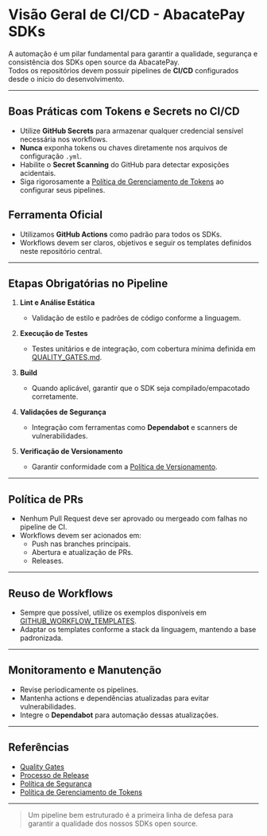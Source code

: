 
# Visão Geral de CI/CD - AbacatePay SDKs

A automação é um pilar fundamental para garantir a qualidade, segurança e consistência dos SDKs open source da AbacatePay.  
Todos os repositórios devem possuir pipelines de **CI/CD** configurados desde o início do desenvolvimento.

---

## Boas Práticas com Tokens e Secrets no CI/CD

- Utilize **GitHub Secrets** para armazenar qualquer credencial sensível necessária nos workflows.
- **Nunca** exponha tokens ou chaves diretamente nos arquivos de configuração `.yml`.
- Habilite o **Secret Scanning** do GitHub para detectar exposições acidentais.
- Siga rigorosamente a [Política de Gerenciamento de Tokens](/policies/TOKEN_MANAGEMENT_POLICY.md) ao configurar seus pipelines.

## Ferramenta Oficial

- Utilizamos **GitHub Actions** como padrão para todos os SDKs.
- Workflows devem ser claros, objetivos e seguir os templates definidos neste repositório central.

---

## Etapas Obrigatórias no Pipeline

1. **Lint e Análise Estática**
   - Validação de estilo e padrões de código conforme a linguagem.

2. **Execução de Testes**
   - Testes unitários e de integração, com cobertura mínima definida em [QUALITY_GATES.md](/ci/QUALITY_GATES.md).

3. **Build**
   - Quando aplicável, garantir que o SDK seja compilado/empacotado corretamente.

4. **Validações de Segurança**
   - Integração com ferramentas como **Dependabot** e scanners de vulnerabilidades.

5. **Verificação de Versionamento**
   - Garantir conformidade com a [Política de Versionamento](/maintainers/VERSIONING.md).

---

## Política de PRs

- Nenhum Pull Request deve ser aprovado ou mergeado com falhas no pipeline de CI.
- Workflows devem ser acionados em:
  - Push nas branches principais.
  - Abertura e atualização de PRs.
  - Releases.

---

## Reuso de Workflows

- Sempre que possível, utilize os exemplos disponíveis em [GITHUB_WORKFLOW_TEMPLATES](/ci/GITHUB_WORKFLOW_TEMPLATES/).
- Adaptar os templates conforme a stack da linguagem, mantendo a base padronizada.

---

## Monitoramento e Manutenção

- Revise periodicamente os pipelines.
- Mantenha actions e dependências atualizadas para evitar vulnerabilidades.
- Integre o **Dependabot** para automação dessas atualizações.

---

## Referências

- [Quality Gates](/ci/QUALITY_GATES.md)
- [Processo de Release](/maintainers/RELEASE_PROCESS.md)
- [Política de Segurança](/policies/SECURITY_POLICY.md)
- [Política de Gerenciamento de Tokens](/policies/TOKEN_MANAGEMENT_POLICY.md)

---

> Um pipeline bem estruturado é a primeira linha de defesa para garantir a qualidade dos nossos SDKs open source.